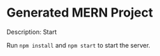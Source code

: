 # Generated MERN Project

Description: Start

Run `npm install` and `npm start` to start the server.